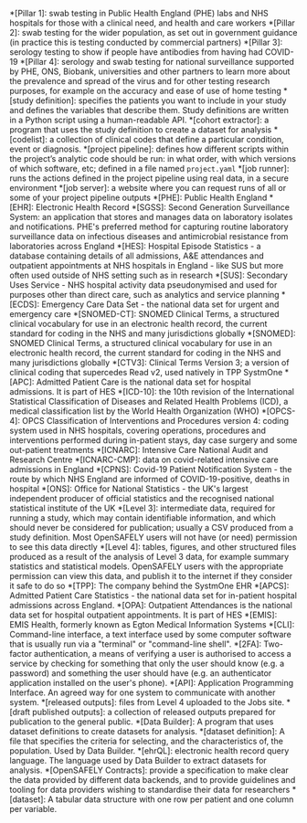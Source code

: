 *[Pillar 1]: swab testing in Public Health England (PHE) labs and NHS hospitals for those with a clinical need, and health and care workers
*[Pillar 2]: swab testing for the wider population, as set out in government guidance (in practice this is testing conducted by commercial partners)
*[Pillar 3]: serology testing to show if people have antibodies from having had COVID-19
*[Pillar 4]: serology and swab testing for national surveillance supported by PHE, ONS, Biobank, universities and other partners to learn more about the prevalence and spread of the virus and for other testing research purposes, for example on the accuracy and ease of use of home testing
*[study definition]: specifies the patients you want to include in your study and defines the variables that describe them. Study definitions are written in a Python script using a human-readable API.
*[cohort extractor]: a program that uses the study definition to create a dataset for analysis
*[codelist]: a collection of clinical codes that define a particular condition, event or diagnosis.
*[project pipeline]: defines how different scripts within the project’s analytic code should be run: in what order, with which versions of which software, etc; defined in a file named `project.yaml`
*[job runner]: runs the actions defined in the project pipeline using real data, in a secure environment
*[job server]: a website where you can request runs of all or some of your project pipeline outputs
*[PHE]: Public Health England
*[EHR]: Electronic Health Record
*[SGSS]: Second Generation Surveillance System: an application that stores and manages data on laboratory isolates and notifications. PHE's preferred method for capturing routine laboratory surveillance data on infectious diseases and antimicrobial resistance from laboratories across England
*[HES]: Hospital Episode Statistics - a database containing details of all admissions, A&E attendances and outpatient appointments at NHS hospitals in England - like SUS but more often used outside of NHS setting such as in research
*[SUS]: Secondary Uses Service - NHS hospital activity data pseudonymised and used for purposes other than direct care, such as analytics and service planning
*[ECDS]: Emergency Care Data Set - the national data set for urgent and emergency care
*[SNOMED-CT]: SNOMED Clinical Terms, a structured clinical vocabulary for use in an electronic health record, the current standard for coding in the NHS and many jurisdictions globally
*[SNOMED]: SNOMED Clinical Terms, a structured clinical vocabulary for use in an electronic health record, the current standard for coding in the NHS and many jurisdictions globally
*[CTV3]: Clinical Terms Version 3; a version of clinical coding that supercedes Read v2, used natively in TPP SystmOne
*[APC]: Admitted Patient Care is the national data set for hospital admissions. It is part of HES
*[ICD-10]: the 10th revision of the International Statistical Classification of Diseases and Related Health Problems (ICD), a medical classification list by the World Health Organization (WHO)
*[OPCS-4]: OPCS Classification of Interventions and Procedures version 4: coding system used in NHS hospitals, covering operations, procedures and interventions performed during in-patient stays, day case surgery and some out-patient treatments
*[ICNARC]: Intensive Care National Audit and Research Centre
*[ICNARC-CMP]: data on covid-related intensive care admissions in England
*[CPNS]: Covid-19 Patient Notification System - the route by which NHS England are informed of COVID-19-positive, deaths in hospital
*[ONS]: Office for National Statistics - the UK's largest independent producer of official statistics and the recognised national statistical institute of the UK
*[Level 3]: intermediate data, required for running a study, which may contain identifiable information, and which should never be considered for publication; usually a CSV produced from a study definition. Most OpenSAFELY users will not have (or need) permission to see this data directly
*[Level 4]: tables, figures, and other structured files produced as a result of the analysis of Level 3 data, for example summary statistics and statistical models. OpenSAFELY users with the appropriate permission can view this data, and publish it to the internet if they consider it safe to do so
*[TPP]: The company behind the SystmOne EHR
*[APCS]: Admitted Patient Care Statistics - the national data set for in-patient hospital admissions across England.
*[OPA]: Outpatient Attendances is the national data set for hospital outpatient appointments. It is part of HES
*[EMIS]: EMIS Health, formerly known as Egton Medical Information Systems
*[CLI]: Command-line interface, a text interface used by some computer software that is usually run via a "terminal" or "command-line shell".
*[2FA]: Two-factor authentication, a means of verifying a user is authorised to access a service by checking for something that only the user should know (e.g. a password) and something the user should have (e.g. an authenticator application installed on the user's phone).
*[API]: Application Programming Interface. An agreed way for one system to communicate with another system.
*[released outputs]: files from Level 4 uploaded to the Jobs site.
*[draft published outputs]: a collection of released outputs prepared for publication to the general public.
*[Data Builder]: A program that uses dataset definitions to create datasets for analysis.
*[dataset definition]: A file that specifies the criteria for selecting, and the characteristics of, the population. Used by Data Builder.
*[ehrQL]: electronic health record query language. The language used by Data Builder to extract datasets for analysis.
*[OpenSAFELY Contracts]: provide a specification to make clear the data provided by different data backends, and to provide guidelines and tooling for data providers wishing to standardise their data for researchers
*[dataset]: A tabular data structure with one row per patient and one column per variable.
